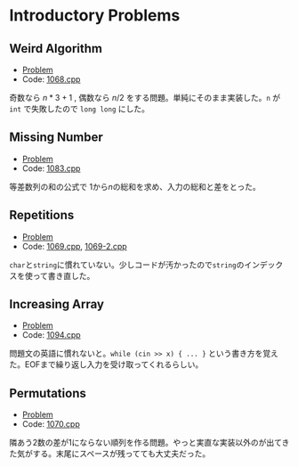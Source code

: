 # Introductory Problems

## Weird Algorithm

- [Problem](https://cses.fi/problemset/task/1068/)
- Code: [1068.cpp](../tasks/1068.cpp)

奇数なら $n*3+1$ , 偶数なら $n/2$ をする問題。単純にそのまま実装した。`n` が `int` で失敗したので `long long` にした。

## Missing Number

- [Problem](https://cses.fi/problemset/task/1083)
- Code: [1083.cpp](../tasks/1083.cpp)

等差数列の和の公式で $1$から$n$の総和を求め、入力の総和と差をとった。

## Repetitions

- [Problem](https://cses.fi/problemset/task/1069/)
- Code: [1069.cpp](../tasks/1069.cpp), [1069-2.cpp](../tasks/1069-2.cpp)

`char`と`string`に慣れていない。少しコードが汚かったので`string`のインデックスを使って書き直した。

## Increasing Array

- [Problem](https://cses.fi/problemset/task/1094)
- Code: [1094.cpp](../tasks/1094.cpp)

問題文の英語に慣れないと。`while (cin >> x) { ... }` という書き方を覚えた。EOFまで繰り返し入力を受け取ってくれるらしい。

## Permutations

- [Problem](https://cses.fi/problemset/task/1070)
- Code: [1070.cpp](../tasks/1070.cpp)

隣あう2数の差が1にならない順列を作る問題。やっと実直な実装以外のが出てきた気がする。末尾にスペースが残ってても大丈夫だった。
